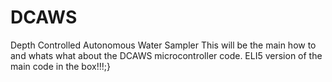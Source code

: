 # DCAWS
Depth Controlled Autonomous Water Sampler
This will be the main how to and whats what about the DCAWS microcontroller code.
ELI5 version of the main code in the box!!!;}
